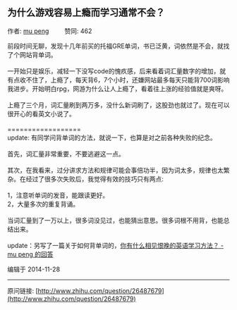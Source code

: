 ## 为什么游戏容易上瘾而学习通常不会？

作者: [mu peng](http://www.zhihu.com/people/mu-peng-37)&nbsp;&nbsp;&nbsp;&nbsp;&nbsp;&nbsp;&nbsp;&nbsp; 赞同: 462


前段时间无聊，发现十几年前买的托福GRE单词，书已泛黄，词依然是不会，就找了个网站背单词。<br><br>一开始只是娱乐，减轻一下没写code的愧疚感，后来看着词汇量数字的增加，就有点收不住了，上瘾了，每天背6，7个小时，还嫌网站最多每天只能背700词影响我进步。开始明白rpg，网游为什么让人上瘾了，看着往上涨的经验值就是爽呀。<br><br>上瘾了三个月，词汇量刷到两万多，没什么新词刷了，这股劲也就过了。现在可以很开心的看英文小说了。<br><br>==================<br>update: 有同学问背单词的方法，就说一下，也算是对之前各种失败的纪念。<br><br>首先，词汇量非常重要，不要逃避这一点。<br><br>其次，在我看来，过分讲求方法和规律可能会事倍功半，因为词太多，规律也太繁杂。在经过了很多次失败后，我觉得有效的技巧只有两点:<br><br>1，注意听单词的发音，能跟读更好。<br>2，大量多次的重复背诵。<br><br>当词汇量到了一万以上，很多词没见过，也能猜出意思。很多词根不用背，也能总结出来。<br><br>update：另写了一篇关于如何背单词的，<a href="http://www.zhihu.com/question/26677313/answer/34173739" class="internal">你有什么相见恨晚的英语学习方法？ - mu peng 的回答</a>



编辑于 2014-11-28



---
原问链接: [http://www.zhihu.com/question/26487679](http://www.zhihu.com/question/26487679)